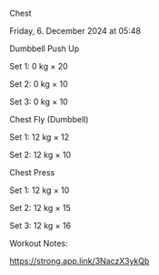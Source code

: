 Chest

Friday, 6. December 2024 at 05:48

Dumbbell Push Up

Set 1: 0 kg × 20

Set 2: 0 kg × 10

Set 3: 0 kg × 10

Chest Fly (Dumbbell)

Set 1: 12 kg × 12

Set 2: 12 kg × 10

Chest Press

Set 1: 12 kg × 10

Set 2: 12 kg × 15

Set 3: 12 kg × 16

Workout Notes: 

 <https://strong.app.link/3NaczX3ykQb>
